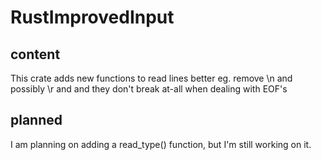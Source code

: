 # RustImprovedInput
## content
This crate adds new functions to read lines better eg. remove \n and possibly \r and and they don't break at-all when dealing with EOF's
## planned
I am planning on adding a read_type<T>() function, but I'm still working on it.
